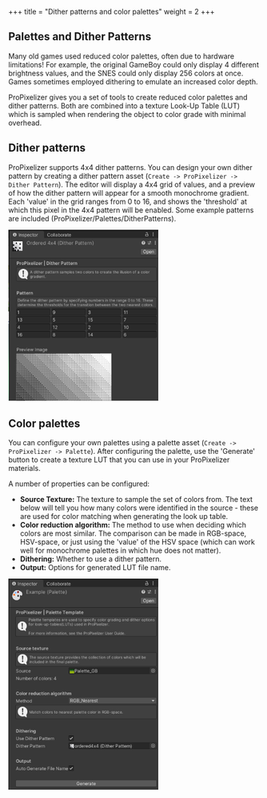 +++
title = "Dither patterns and color palettes"
weight = 2
+++


## Palettes and Dither Patterns

Many old games used reduced color palettes, often due to hardware limitations! For example, the original GameBoy could only display 4 different brightness values, and the SNES could only display 256 colors at once. Games sometimes employed dithering to emulate an increased color depth.

ProPixelizer gives you a set of tools to create reduced color palettes and dither patterns. Both are combined into a texture Look-Up Table (LUT) which is sampled when rendering the object to color grade with minimal overhead.


## Dither patterns

ProPixelizer supports 4x4 dither patterns. You can design your own dither pattern by creating a dither pattern asset (`Create -> ProPixelizer -> Dither Pattern`). The editor will display a 4x4 grid of values, and a preview of how the dither pattern will appear for a smooth monochrome gradient. Each 'value' in the grid ranges from 0 to 16, and shows the 'threshold' at which this pixel in the 4x4 pattern will be enabled. Some example patterns are included (ProPixelizer/Palettes/DitherPatterns).

<img src="dither.png" width=300>

## Color palettes

You can configure your own palettes using a palette asset (`Create -> ProPixelizer -> Palette`). After configuring the palette, use the 'Generate' button to create a texture LUT that you can use in your ProPixelizer materials.

A number of properties can be configured:
- **Source Texture:** The texture to sample the set of colors from. The text below will tell you how many colors were identified in the source - these are used for color matching when generating the look up table.
- **Color reduction algorithm:** The method to use when deciding which colors are most similar. The comparison can be made in RGB-space, HSV-space, or just using the 'value' of the HSV space (which can work well for monochrome palettes in which hue does not matter).
- **Dithering:** Whether to use a dither pattern.
- **Output:** Options for generated LUT file name.

<img src="palette.png" width=300>
